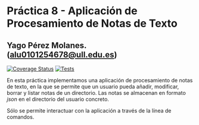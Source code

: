 # __Práctica 8 - Aplicación de Procesamiento de Notas de Texto__
## **Yago Pérez Molanes. (alu0101254678@ull.edu.es)**

[![Coverage Status](https://coveralls.io/repos/github/ULL-ESIT-INF-DSI-2021/ull-esit-inf-dsi-20-21-prct08-filesystem-notes-app-alu0101254678/badge.svg?branch=master)](https://coveralls.io/github/ULL-ESIT-INF-DSI-2021/ull-esit-inf-dsi-20-21-prct08-filesystem-notes-app-alu0101254678?branch=master) [![Tests](https://github.com/ULL-ESIT-INF-DSI-2021/ull-esit-inf-dsi-20-21-prct08-filesystem-notes-app-alu0101254678/actions/workflows/node.js.yml/badge.svg)](https://github.com/ULL-ESIT-INF-DSI-2021/ull-esit-inf-dsi-20-21-prct08-filesystem-notes-app-alu0101254678/actions/workflows/node.js.yml)

En esta práctica implementamos una aplicación de procesamiento de notas de texto, en la
que se permite que un usuario pueda añadir, modificar, borrar y listar notas de un directorio.
Las notas se almacenan en formato *json* en el directorio del usuario concreto.

Sólo se permite interactuar con la aplicación a través de la línea de comandos.